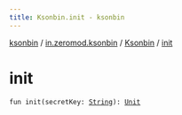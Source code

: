 ```yaml
---
title: Ksonbin.init - ksonbin
---
```


[ksonbin](../../index.html) / [in.zeromod.ksonbin](../index.html) / [Ksonbin](index.html) / [init](./init.html)

# init

`fun init(secretKey: `[`String`](https://kotlinlang.org/api/latest/jvm/stdlib/kotlin/-string/index.html)`): `[`Unit`](https://kotlinlang.org/api/latest/jvm/stdlib/kotlin/-unit/index.html)